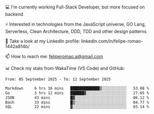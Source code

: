 💻 I'm currently working Full-Stack Developer, but more focused on backend

⚡ Interested in technologies from the JavaScript universe, GO Lang, Serverless, Clean Architecture, DDD, TDD and other design patterns

👥 Take a look at my LinkedIn profile: linkedin.com/in/felipe-romao-1442a814b/

📫 How to reach me: feliperomao.a@gmail.com

📊 Check my stats from WakaTime (VS Code) and GitHub:

<!--START_SECTION:waka-->

```txt
From: 05 September 2025 - To: 12 September 2025

Markdown     6 hrs 16 mins   █████████████▒░░░░░░░░░░░   53.08 %
Go           3 hrs 12 mins   ██████▓░░░░░░░░░░░░░░░░░░   27.05 %
JSON         43 mins         █▓░░░░░░░░░░░░░░░░░░░░░░░   06.12 %
Bash         33 mins         █▒░░░░░░░░░░░░░░░░░░░░░░░   04.77 %
SQL          22 mins         ▓░░░░░░░░░░░░░░░░░░░░░░░░   03.14 %
```

<!--END_SECTION:waka-->
